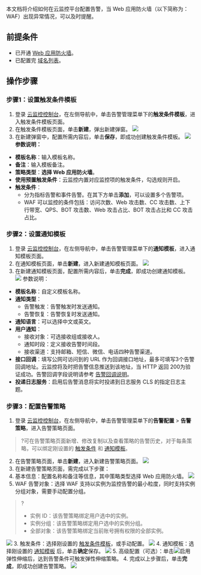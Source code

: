 本文档将介绍如何在云监控平台配置告警，当 Web 应用防火墙（以下简称为：WAF）出现异常情况，可以及时提醒。

## 前提条件
- 已开通 [ Web 应用防火墙](https://buy.cloud.tencent.com/buy/waf)。
- 已配置完 [域名列表](https://cloud.tencent.com/document/product/627/64316)。

## 操作步骤
### 步骤1：设置触发条件模板[](id:CFTJ)
1. 登录 [云监控控制台](https://console.cloud.tencent.com/monitor/overview)，在左侧导航中，单击告警管理菜单下的**触发条件模板**，进入触发条件模板页面。
2. 在触发条件模板页面，单击**新建**，弹出新建弹窗。
![](https://main.qcloudimg.com/raw/17047d0b49518adb14bf61793a5223d9.png)
3. 在新建弹窗中，配置所需内容后，单击**保存**，即成功创建触发条件模板。
![](https://qcloudimg.tencent-cloud.cn/raw/8941065cf9f058d8ad1f1a247ba38ef2.png)
**参数说明：**
 - **模板名称**：输入模板名称。
 - **备注**：输入模板备注。
 - **策略类型**：**选择 Web 应用防火墙**。
 - **使用预置触发条件**：云监控内置对应监控项的触发条件，勾选规则开启。
 - **触发条件**：
    - 分为指标告警和事件告警。在其下方单击**添加**，可以设置多个告警项。
    - WAF 可以监控的条件包括：访问次数、Web 攻击数、CC 攻击数、上下行带宽、QPS、BOT 攻击数、Web 攻击占比、BOT 攻击占比和 CC 攻击占比。

### 步骤2：设置通知模板[](id:TZMB)
1. 登录 [云监控控制台](https://console.cloud.tencent.com/monitor/overview)，在左侧导航中，单击告警管理菜单下的**通知模板**，进入通知模板页面。
2. 在通知模板页面，单击**新建**，进入新建通知模板页面。
![](https://main.qcloudimg.com/raw/f79a01b444223df260bc562cde8b554d.png)
3. 在新建通知模板页面，配置所需内容后，单击**完成**，即成功创建通知模板。
![](https://qcloudimg.tencent-cloud.cn/raw/432527abcf67872a964899878ebc771d.png)
参数说明：
 - **模板名称**：自定义模板名称。
 - **通知类型**：
    - 告警触发：告警触发时发送通知。
    - 告警恢复：告警恢复时发送通知。
 - **通知语言**：可以选择中文或英文。
 - **用户通知**：
    - 接收对象：可选接收组或接收人。
    - 通知时段：定义接收告警时间段。
    - 接收渠道：支持邮箱、短信、微信、电话四种告警渠道。
 - **接口回调**：填写公网可访问到的 URL 作为回调接口地址，最多可填写3个告警回调地址。云监控将及时把告警信息推送到该地址，当 HTTP 返回 200为验证成功。告警回调字段说明请参考 [告警回调说明](https://cloud.tencent.com/document/product/248/50409#.E5.91.8A.E8.AD.A6.E5.9B.9E.E8.B0.83.E5.8F.82.E6.95.B0.E8.AF.B4.E6.98.8E)。 
 - **投递日志服务**：启用后告警消息将实时投递到日志服务 CLS 的指定日志主题。

### 步骤3：配置告警策略
1. 登录 [云监控控制台](https://console.cloud.tencent.com/monitor/overview)，在左侧导航中，单击告警管理菜单下的**告警配置** > **告警策略**，进入告警策略页面。
>?可在告警策略页面新增、修改复制以及查看策略的告警历史，对于每条策略，可以绑定刚设置的 [触发条件](#CFTJ) 和 [通知模板](#TZMB)。
2. 在告警策略页面，单击**新建**，进入新建告警策略页面。
![](https://main.qcloudimg.com/raw/b0849fa979d0728072d5f40a6f6aff44.png)
3. 在新建告警策略页面，需完成以下步骤：
  1. 基本信息：配置名称和备注等信息，其中策略类型选择 Web 应用防火墙。
![](https://qcloudimg.tencent-cloud.cn/raw/45471d96706823064b9a87754ac6a9ac.png)
  2. WAF 告警对象：选择 WAF 支持以实例为监控告警的最小粒度，同时支持实例分组对象，需要手动配置分组。
>?
>- 实例 ID：该告警策略绑定用户选中的实例。
>- 实例分组：该告警策略绑定用户选中的实例分组。
>- 全部对象：该告警策略绑定当前账号拥有权限的全部实例。
>
![](https://qcloudimg.tencent-cloud.cn/raw/5e53bf044d730cc3805ea70959bbde83.png)
  3. 触发条件：选择刚设置的 [触发条件模板](#CFTJ)，或手动配置。
  ![](https://main.qcloudimg.com/raw/0598800855f24310a879a167274a9533.png)
  4. 通知模板：选择刚设置的 [通知模板](#TZMB) 后，单击**确定**保存。
  ![](https://main.qcloudimg.com/raw/f2ef6daa873ced928a26769264aa2c6b.png)
  5. 高级配置（可选）：单击![](https://qcloudimg.tencent-cloud.cn/raw/eacc32ad681a1bdf597f6994a9a9cfac.png)启用弹性伸缩后，达到告警条件可触发弹性伸缩策略。
4. 完成以上步骤后，单击**完成**，即成功创建告警策略。
![](https://main.qcloudimg.com/raw/8fe5609618eb6f31f710edeac905a7a4.png)
